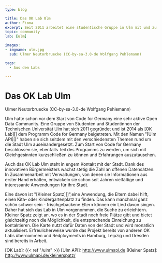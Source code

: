 ```yaml
---
type: blog

title: Das OK Lab Ulm
author: Fiona
excerpt: Seit 2011 arbeitet eine studentische Gruppe in Ulm mit und zu offenen Daten. In Zusammenarbeit mit der Stadt entstehen dabei Anwendungen, die auf die Bedürfnisse der Bürger und Bürgerinnen zugeschnitten sind.
topic: community
lab: [ulm]

images:
- imgname: ulm.jpg
  sub: Ulmer Neutorbruecke (CC-by-sa-3.0-de Wolfgang Pehlemann)

tags:
  - Aus den Labs

---
```


# Das OK Lab Ulm

<span class="post-img-caption">Ulmer Neutorbruecke (CC-by-sa-3.0-de Wolfgang Pehlemann)</span>

Ulm hatte schon vor dem Start von Code for Germany eine sehr aktive Open Data Community. Eine Gruppe von Studenten und Studentinnen der Technischen Universität Ulm hat sich 2011 gegründet und ist 2014 als [OK Lab][] dem Programm Code for Germany beigetreten. Mit den Namen "[Ulm API][]" haben sie sich seitdem mit den verschiedensten Themen rund um die Stadt Ulm auseinandergesetzt. Zum Start von Code for Germany beschlossen sie, ebenfalls Teil des Programms zu werden, um sich mit Gleichgesinnten kurzschließen zu können und Erfahrungen auszutauschen.

Auch das OK Lab Ulm steht in engem Kontakt mit der Stadt. Dank des innovativen Bürgermeisters wächst stetig die Zahl an offenen Datensätzen. In Zusammenarbeit mit Verwaltungen, von denen sie Informationen aus erster Hand erhalten, entwickeln sie schon seit Jahren vielfältige und interessante Anwendungen für ihre Stadt.

Eine davon ist "[Kleiner Spatz][]",eine Anwendung, die Eltern dabei hilft, einen Kita- oder Kindergartenplatz zu finden. Das kann manchmal ganz schön schwer sein - frischgebackene Eltern können ein Lied davon singen. Daher hat sich das Lab in Ulm vorgenommen, die Suche zu erleichtern. Kleiner Spatz zeigt an, wo es in der Stadt noch freie Plätze gibt und bietet gleichzeitig noch die Möglichkeit, die entsprechende Einreichung zu kontaktieren.
Die Karte nutzt dafür Daten von der Stadt und wird monatlich aktualisiert.
Erfreulicherweise wurde das Projekt bereits von anderen OK Labs übernommen und Redployments in Hamburg, Leipzig und Dresden sind bereits in Arbeit.

[OK Lab]: {{< ref "/ulm" >}}
[Ulm API]: http://www.ulmapi.de
[Kleiner Spatz]: http://www.ulmapi.de/kleinerspatz/

